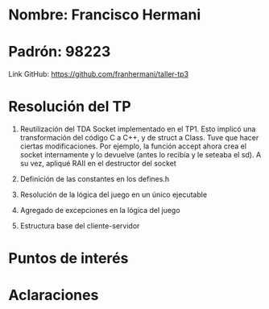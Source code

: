 # Nombre: Francisco Hermani

# Padrón: 98223

Link GitHub: https://github.com/franhermani/taller-tp3

# Resolución del TP

1. Reutilización del TDA Socket implementado en el TP1. Esto implicó
   una transformación del código C a C++, y de struct a Class.
   Tuve que hacer ciertas modificaciones. Por ejemplo, la función accept
   ahora crea el socket internamente y lo devuelve (antes lo recibía y
   le seteaba el sd). A su vez, apliqué RAII en el destructor del socket

2. Definición de las constantes en los defines.h

3. Resolución de la lógica del juego en un único ejecutable

4. Agregado de excepciones en la lógica del juego

5. Estructura base del cliente-servidor

# Puntos de interés

# Aclaraciones
